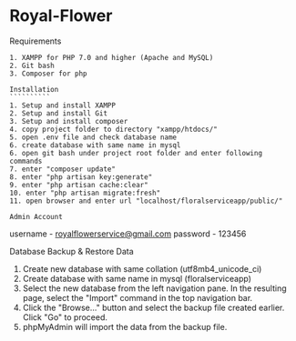 # Royal-Flower
Requirements
````````````
1. XAMPP for PHP 7.0 and higher (Apache and MySQL)
2. Git bash
3. Composer for php

Installation
``````````
1. Setup and install XAMPP
2. Setup and install Git
3. Setup and install composer
4. copy project folder to directory "xampp/htdocs/"
5. open .env file and check database name
6. create database with same name in mysql
6. open git bash under project root folder and enter following commands
7. enter "composer update"
8. enter "php artisan key:generate"
9. enter "php artisan cache:clear"
10. enter "php artisan migrate:fresh"
11. open browser and enter url "localhost/floralserviceapp/public/"

Admin Account
`````````````
username - royalflowerservice@gmail.com
password - 123456

Database Backup & Restore Data
1. Create new database with same collation (utf8mb4_unicode_ci)
2. Create database with same name in mysql (floralserviceapp)
3. Select the new database from the left navigation pane. In the resulting page, select the "Import" command in the top navigation bar. 
4. Click the "Browse…​" button and select the backup file created earlier. Click "Go" to proceed.
5. phpMyAdmin will import the data from the backup file.
